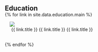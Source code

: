 <h2 style="margin: 2px 0px -15px;">Education</h2>

{% for link in site.data.education.main %}

<div>
  <div class="col-sm-3 abbr" style="position: relative;padding-right: 15px;padding-left: 15px;">
    <img src="{{ link.image }}" style="width=25;height=25">
  </div>
  <div style="position: relative;padding-right: 15px;padding-left: 20px;">
    {{ link.title }}
    {{ link.title }}
    {{ link.title }}
  </div>
</div>

<br>

{% endfor %}

